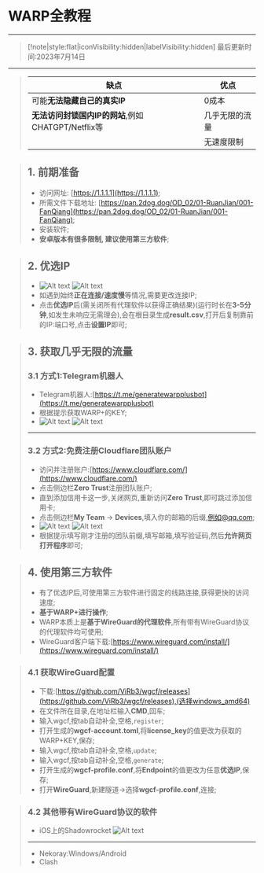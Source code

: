 # WARP全教程
----

>[!note|style:flat|iconVisibility:hidden|labelVisibility:hidden]
> 最后更新时间:2023年7月14日
----

> |缺点|优点|
> |----|----|
> |可能**无法隐藏自己的真实IP**|0成本|
> |**无法访问封锁国内IP的网站**,例如CHATGPT/Netflix等|几乎无限的流量|
> ||无速度限制|

> ## 1. 前期准备
> - 访问网址: [https://1.1.1.1](https://1.1.1.1);
> - 所需文件下载地址: [https://pan.2dog.dog/OD_02/01-RuanJian/001-FanQiang](https://pan.2dog.dog/OD_02/01-RuanJian/001-FanQiang);
> - 安装软件;
> - **安卓版本有很多限制, 建议使用第三方软件**;

> ## 2. 优选IP
> - ![Alt text](/img/image-1.png ':size=49%') ![Alt text](/img/image.png ':size=49%')
> - 如遇到始终**正在连接/速度慢**等情况,需要更改连接IP;
> - 点击**优选IP**后(需关闭所有代理软件以获得正确结果)(运行时长在**3-5分钟**,如发生未响应无需理会),会在根目录生成**result.csv**,打开后复制靠前的IP:端口号,点击**设置IP**即可;

> ## 3. 获取几乎无限的流量
> ### 3.1 方式1:Telegram机器人
>   - Telegram机器人:[https://t.me/generatewarpplusbot](https://t.me/generatewarpplusbot)
>   - 根据提示获取WARP+的KEY;
>   - ![Alt text](img/image-2.png ':size=44%') ![Alt text](/img/image-3.png ':size=54%')
> ---------
> ### 3.2 方式2:免费注册Cloudflare团队账户
>   - 访问并注册账户:[https://www.cloudflare.com/](https://www.cloudflare.com/)
>   - 点击侧边栏**Zero Trust**注册团队账户;
>   - 直到添加信用卡这一步,关闭网页,重新访问**Zero Trust**,即可跳过添加信用卡;
>   - 点击侧边栏**My Team** → **Devices**,填入你的邮箱的后缀,例如@qq.com;
>   - ![Alt text](/img/image-2.png ':size=44%') ![Alt text](/img/image-4.png ':size=54%')
>   - 根据提示填写刚才注册的团队前缀,填写邮箱,填写验证码,然后**允许网页打开程序**即可;

> ## 4. 使用第三方软件
> - 有了优选IP后,可使用第三方软件进行固定的线路连接,获得更快的访问速度;
> - **基于WARP+进行操作**;
> - WARP本质上是**基于WireGuard的代理软件**,所有带有WireGuard协议的代理软件均可使用;
> - WireGuard客户端下载:[https://www.wireguard.com/install/](https://www.wireguard.com/install/) 


> ### 4.1 获取WireGuard配置
> - 下载:[https://github.com/ViRb3/wgcf/releases](https://github.com/ViRb3/wgcf/releases),(选择windows_amd64)
> - 在文件所在目录,在地址栏输入**CMD**,回车;
> - 输入wgcf,按tab自动补全,空格,```register```;
> - 打开生成的**wgcf-account.toml**,将**license_key**的值更改为获取的WARP+KEY,保存;
> - 输入wgcf,按tab自动补全,空格,```update```;
> - 输入wgcf,按tab自动补全,空格,```generate```;
> - 打开生成的**wgcf-profile.conf**,将**Endpoint**的值更改为任意**优选IP**,保存;
> - 打开**WireGuard**,新建隧道→选择**wgcf-profile.conf**,连接;

> ### 4.2 其他带有WireGuard协议的软件
> - iOS上的Shadowrocket
> ![Alt text](/img/image-5.png)
> -------
> - Nekoray:Windows/Android
> - Clash